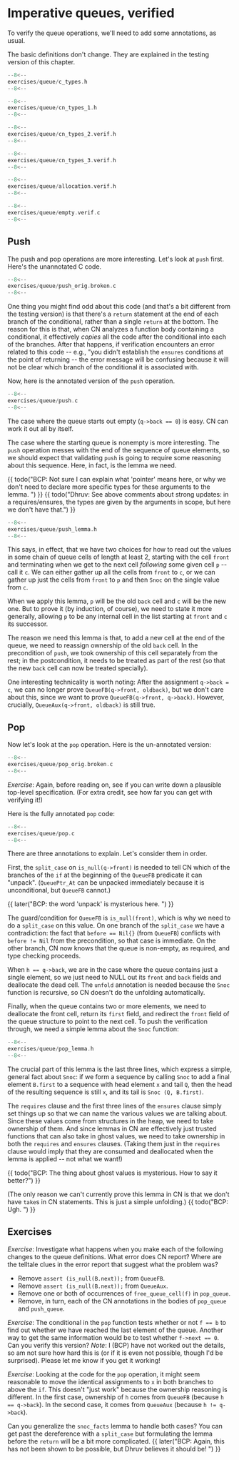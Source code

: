 # Imperative queues, verified

To verify the queue operations, we'll need to add some annotations,
as usual.

The basic definitions don't change.  They are explained in the
testing version of this chapter.

```c title="exercises/queue/c_types.h"
--8<--
exercises/queue/c_types.h
--8<--
```

```c title="exercises/queue/cn_types_1.h"
--8<--
exercises/queue/cn_types_1.h
--8<--
```

```c title="exercises/queue/cn_types_2.verif.h"
--8<--
exercises/queue/cn_types_2.verif.h
--8<--
```

```c title="exercises/queue/cn_types_3.verif.h"
--8<--
exercises/queue/cn_types_3.verif.h
--8<--
```

```c title="exercises/queue/allocation.verif.h"
--8<--
exercises/queue/allocation.verif.h
--8<--
```

```c title="exercises/queue/empty.verif.c"
--8<--
exercises/queue/empty.verif.c
--8<--
```

## Push

The push and pop operations are more interesting. Let's look at `push`
first.  Here's the unannotated C code.

```c title="exercises/queue/push_orig.broken.c"
--8<--
exercises/queue/push_orig.broken.c
--8<--
```

One thing you might find odd about this code (and that's a bit
different from the testing version) is that there's a `return`
statement at the end of each branch of the conditional, rather than a
single `return` at the bottom. The reason for this is that, when CN
analyzes a function body containing a conditional, it effectively
_copies_ all the code after the conditional into each of the
branches. After that happens, if verification encounters an error
related to this code -- e.g., "you didn't establish the `ensures`
conditions at the point of returning -- the error message will be
confusing because it will not be clear which branch of the conditional
it is associated with.

Now, here is the annotated version of the `push` operation.

```c title="exercises/queue/push.c"
--8<--
exercises/queue/push.c
--8<--
```

The case where the queue starts out empty (`q->back == 0`) is easy.
CN can work it out all by itself.

The case where the starting queue is nonempty is more interesting.
The `push` operation messes with the end of the sequence of queue
elements, so we should expect that validating `push` is going to
require some reasoning about this sequence. Here, in fact, is the
lemma we need.

{{ todo("BCP: Not sure I can explain what 'pointer' means here, or why we don't need to declare more specific types for these arguments to the lemma. ") }}
{{ todo("Dhruv: See above comments about strong updates: in a requires/ensures, the types are given by the arguments in scope, but here we don't have that.") }}

```c title="exercises/queue/push_lemma.h"
--8<--
exercises/queue/push_lemma.h
--8<--
```

This says, in effect, that we have two choices for how to read out the
values in some chain of queue cells of length at least 2, starting
with the cell `front` and terminating when we get to the next cell
_following_ some given cell `p` -- call it `c`. We can either
gather up all the cells from `front` to `c`, or we can gather up
just the cells from `front` to `p` and then `Snoc` on the single
value from `c`.

When we apply this lemma, `p` will be the old `back` cell and
`c` will be the new one. But to prove it (by induction, of course),
we need to state it more generally, allowing `p` to be any internal
cell in the list starting at `front` and `c` its successor.

The reason we need this lemma is that, to add a new cell at the end of
the queue, we need to reassign ownership of the old `back` cell.
In the precondition of `push`, we took ownership of this cell
separately from the rest; in the postcondition, it needs to be treated
as part of the rest (so that the new `back` cell can now be treated
specially).

One interesting technicality is worth noting: After the assignment
`q->back = c`, we can no longer prove `QueueFB(q->front,
oldback)`, but we don't care about this, since we want to prove
`QueueFB(q->front, q->back)`. However, crucially,
`QueueAux(q->front, oldback)` is still true.

## Pop

Now let's look at the `pop` operation. Here is the un-annotated
version:

```c title="exercises/queue/pop_orig.broken.c"
--8<--
exercises/queue/pop_orig.broken.c
--8<--
```

_Exercise_: Again, before reading on, see if you can write down a
plausible top-level specification. (For extra credit, see how far you
can get with verifying it!)

Here is the fully annotated `pop` code:

```c title="exercises/queue/pop.c"
--8<--
exercises/queue/pop.c
--8<--
```

There are three annotations to explain. Let's consider them in order.

First, the `split_case` on `is_null(q->front)` is needed to tell
CN which of the branches of the `if` at the beginning of the
`QueueFB` predicate it can "unpack". (`QueuePtr_At` can be
unpacked immediately because it is unconditional, but `QueueFB`
cannot.)

{{ later("BCP: the word 'unpack' is mysterious here. ") }}

The guard/condition for `QueueFB` is `is_null(front)`, which is
why we need to do a `split_case` on this value. On one branch of the
`split_case` we have a contradiction: the fact that `before ==
Nil{}` (from `QueueFB`) conflicts with `before != Nil`
from the precondition, so that case is immediate. On the other
branch, CN now knows that the queue is non-empty, as required, and type
checking proceeds.

When `h == q->back`, we are in the case where the queue contains
just a single element, so we just need to NULL out its `front` and
`back` fields and deallocate the dead cell. The `unfold`
annotation is needed because the `Snoc` function is recursive, so CN
doesn't do the unfolding automatically.

Finally, when the queue contains two or more elements, we need to
deallocate the front cell, return its `first` field, and redirect
the `front` field of the queue structure to point to the next cell.
To push the verification through, we need a simple lemma about the
`Snoc` function:

```c title="exercises/queue/pop_lemma.h"
--8<--
exercises/queue/pop_lemma.h
--8<--
```

The crucial part of this lemma is the last three lines, which express
a simple, general fact about `Snoc`:
if we form a sequence by calling `Snoc` to add a final element
`B.first` to a sequence with head element `x` and tail `Q`, then the
head of the resulting sequence is still `x`, and its tail is `Snoc
(Q, B.first)`.

The `requires` clause and the first three lines of the `ensures`
clause simply set things up so that we can name the various values we
are talking about. Since these values come from structures in the
heap, we need to take ownership of them. And since lemmas in CN are
effectively just trusted functions that can also take in ghost values,
we need to take ownership in both the `requires` and `ensures`
clauses. (Taking them just in the `requires` clause would imply
that they are consumed and deallocated when the lemma is applied --
not what we want!)

{{ todo("BCP: The thing about ghost values is mysterious.  How to say it better?") }}

(The only reason we can't currently prove this lemma in CN is that we
don't have `take`s in CN statements.  This is just a simple
unfolding.)  {{ todo("BCP: Ugh. ") }}

## Exercises

_Exercise_:
Investigate what happens when you make each of the following changes
to the queue definitions. What error does CN report? Where are the
telltale clues in the error report that suggest what the problem was?

- Remove `assert (is_null(B.next));` from `QueueFB`.
- Remove `assert (is_null(B.next));` from `QueueAux`.
- Remove one or both of occurrences of `free_queue_cell(f)` in
  `pop_queue`.
- Remove, in turn, each of the CN annotations in the bodies of
  `pop_queue` and `push_queue`.

_Exercise_: The conditional in the `pop` function tests whether or
not `f == b` to find out whether we have reached the last element of
the queue. Another way to get the same information would be to test
whether `f->next == 0`. Can you verify this version?
_Note_: I (BCP) have not worked out the details, so am not sure how hard
this is (or if it is even not possible, though I'd be surprised).
Please let me know if you get it working!

_Exercise_: Looking at the code for the `pop` operation,
it might seem reasonable to move the identical assignments to `x` in both
branches to above the `if`. This doesn't "just work" because the
ownership reasoning is different. In the first case, ownership of
`h` comes from `QueueFB` (because `h == q->back`). In the
second case, it comes from `QueueAux` (because `h !=
q->back`).

Can you generalize the `snoc_facts` lemma to handle both cases? You
can get past the dereference with a `split_case` but formulating the
lemma before the `return` will be a bit more complicated.
{{ later("BCP: Again, this has not been shown to be
possible, but Dhruv believes it should be!  ") }}
